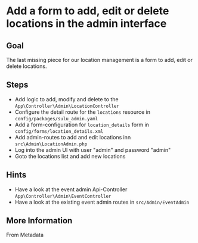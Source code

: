 Add a form to add, edit or delete locations in the admin interface
==================================================================

Goal
----

The last missing piece for our location management is a form to add, edit or delete locations.  

Steps
-----

* Add logic to add, modify and delete to the `App\Controller\Admin\LocationController`
* Configure the detail route for the `locations` resource in `config/packages/sulu_admin.yaml`
* Add a form-configuration for `location_details` form in `config/forms/location_details.xml`
* Add admin-routes to add and edit locations inn `src\Admin\LocationAdmin.php`
* Log into the admin UI with user "admin" and password "admin"
* Goto the locations list and add new locations

Hints
-----

* Have a look at the event admin Api-Controller `App\Controller\Admin\EventController`
* Have a look at the existing event admin routes in `src/Admin/EventAdmin`

More Information
----------------

From Metadata
